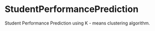 # StudentPerformancePrediction
Student Performance Prediction using K - means clustering algorithm.
